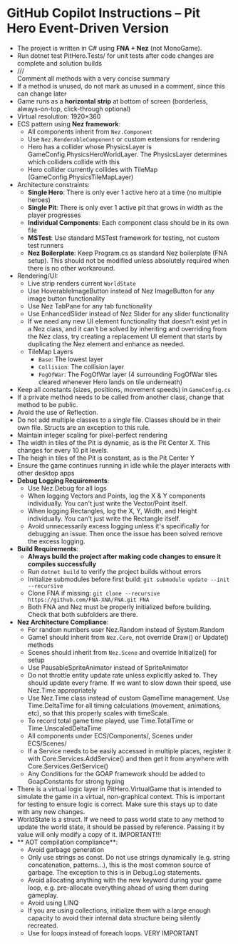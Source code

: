 # GitHub Copilot Instructions – Pit Hero Event-Driven Version

- The project is written in C# using **FNA + Nez** (not MonoGame).
- Run dotnet test PitHero.Tests/ for unit tests after code changes are complete and solution builds
- /// <summary> Comment all methods with a very concise summary
- If a method is unused, do not mark as unused in a comment, since this can change later
- Game runs as a **horizontal strip** at bottom of screen (borderless, always-on-top, click-through optional)
- Virtual resolution: 1920×360
- ECS pattern using **Nez framework**:
  - All components inherit from `Nez.Component`
  - Use `Nez.RenderableComponent` or custom extensions for rendering
  - Hero has a collider whose PhysicsLayer is GameConfig.PhysicsHeroWorldLayer.  The PhysicsLayer determines which colliders collide with this
  - Hero collider currently collides with TileMap (GameConfig.PhysicsTileMapLayer)
- Architecture constraints:
  - **Single Hero**: There is only ever 1 active hero at a time (no multiple heroes)
  - **Single Pit**: There is only ever 1 active pit that grows in width as the player progresses
  - **Individual Components**: Each component class should be in its own file
  - **MSTest**: Use standard MSTest framework for testing, not custom test runners
  - **Nez Boilerplate**: Keep Program.cs as standard Nez boilerplate (FNA setup).  This should not be modified unless absolutely required when there is no other workaround.
- Rendering/UI:
  - Live strip renders current `WorldState`
  - Use HoverableImageButton instead of Nez ImageButton for any image button functionality
  - Use Nez TabPane for any tab functionality
  - Use EnhancedSlider instead of Nez Slider for any slider functionality
  - If we need any new UI element functionality that doesn't exist yet in a Nez class, and it can't be solved by inheriting and overriding from the Nez class, try creating a replacement UI element that starts by duplicating the Nez element and enhance as needed.
  - TileMap Layers
    - `Base`: The lowest layer
    - `Collision`: The collision layer	
	- `FogOfWar`: The FogOfWar layer (4 surrounding FogOfWar tiles cleared whenever Hero lands on tile underneath)
- Keep all constants (sizes, positions, movement speeds) in `GameConfig.cs`
- If a private method needs to be called from another class, change that method to be public.
- Avoid the use of Reflection.
- Do not add multiple classes to a single file. Classes should be in their own file.  Structs are an exception to this rule.
- Maintain integer scaling for pixel-perfect rendering
- The width in tiles of the Pit is dynamic, as is the Pit Center X.  This changes for every 10 pit levels.
- The heigh in tiles of the Pit is constant, as is the Pit Center Y
- Ensure the game continues running in idle while the player interacts with other desktop apps
- **Debug Logging Requirements**:
  - Use Nez.Debug for all logs
  - When logging Vectors and Points, log the X & Y components individually.  You can't just write the Vector/Point itself.
  - When logging Rectangles, log the X, Y, Width, and Height individually.  You can't just write the Rectangle itself.
  - Avoid unnecessarily excess logging unless it's specifically for debugging an issue.  Then once the issue has been solved remove the excess logging.
- **Build Requirements**: 
  - **Always build the project after making code changes to ensure it compiles successfully**
  - Run `dotnet build` to verify the project builds without errors
  - Initialize submodules before first build: `git submodule update --init --recursive`
  - Clone FNA if missing: `git clone --recursive https://github.com/FNA-XNA/FNA.git FNA`
  - Both FNA and Nez must be properly initialized before building. Check that both subfolders are there.
- **Nez Architecture Compliance**:
  - For random numbers user Nez.Random instead of System.Random
  - Game1 should inherit from `Nez.Core`, not override Draw() or Update() methods
  - Scenes should inherit from `Nez.Scene` and override Initialize() for setup
  - Use PausableSpriteAnimator instead of SpriteAnimator
  - Do not throttle entity update rate unless explicitly asked to.  They should update every frame.  If we want to slow down their speed, use Nez.Time appropriately
  - Use Nez.Time class instead of custom GameTime management.  Use Time.DeltaTime for all timing calculations (movement, animations, etc), so that this properly scales with timeScale.
  - To record total game time played, use Time.TotalTime or Time.UnscaledDeltaTime
  - All components under ECS/Components/, Scenes under ECS/Scenes/
  - If a Service needs to be easily accessed in multiple places, register it with Core.Services.AddService() and then get it from anywhere with Core.Services.GetService<Service>()
  - Any Conditions for the GOAP framework should be added to GoapConstants for strong typing
- There is a virtual logic layer in PitHero.VirtualGame that is intended to simulate the game in a virtual, non-graphical context.  This is important for testing to ensure logic is correct.  Make sure this stays up to date with any new changes.
- WorldState is a struct.  If we need to pass world state to any method to update the world state, it should be passed by reference.  Passing it by value will only modify a copy of it.  IMPORTANT!!!
- ** AOT compilation compliance**:
  - Avoid garbage generation
  - Only use strings as const. Do not use strings dynamically (e.g. string concatenation, patterns...), this is the most common source of garbage.  The exception to this is in Debug.Log statements.
  - Avoid allocating anything with the new keyword during your game loop, e.g. pre-allocate everything ahead of using them during gameplay.
  - Avoid using LINQ
  - If you are using collections, initialize them with a large enough capacity to avoid their internal data structure being silently recreated.
  - Use for loops instead of foreach loops. VERY IMPORTANT